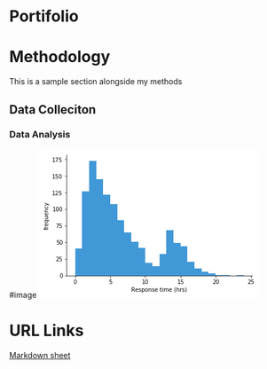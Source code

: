 # Portifolio

# Methodology

This is a sample section alongside my methods

## Data Colleciton

### Data Analysis 

#image
![histogram](assets/histogram-example-1.png)


# URL Links

[Markdown sheet](https://www.markdownguide.org/cheat-sheet/) 
